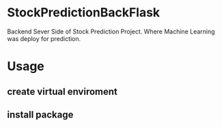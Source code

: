 # StockPredictionBackFlask
Backend Sever Side of Stock Prediction Project. Where Machine Learning was deploy for prediction.
# Usage
## create virtual enviroment
## install package


